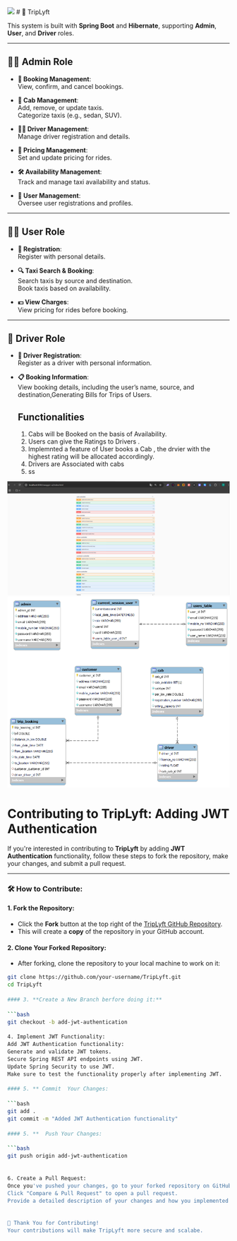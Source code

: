 <img src= "Github Images/cabtrip1.png">
# 🚖 TripLyft

This system is built with **Spring Boot** and **Hibernate**, supporting **Admin**, **User**, and **Driver** roles.

---

## 👨‍💻 **Admin Role**

- **🔧 Booking Management**:  
  View, confirm, and cancel bookings.

- **🚖 Cab Management**:  
  Add, remove, or update taxis.  
  Categorize taxis (e.g., sedan, SUV).

- **👨‍✈️ Driver Management**:  
  Manage driver registration and details.

- **💸 Pricing Management**:  
  Set and update pricing for rides.

- **🛠️ Availability Management**:  
  Track and manage taxi availability and status.

- **👥 User Management**:  
  Oversee user registrations and profiles.

---

## 🧑‍💻 **User Role**

- **📝 Registration**:  
  Register with personal details.

- **🔍 Taxi Search & Booking**:  
  Search taxis by source and destination.  
  Book taxis based on availability.

- **💵 View Charges**:  
  View pricing for rides before booking.

---

## 🚗 **Driver Role**

- **📝 Driver Registration**:  
  Register as a driver with personal information.

- **📋 Booking Information**:  
  View booking details, including the user’s name, source, and destination,Generating Bills for Trips of Users.

  ##  **Functionalities**
  1. Cabs will be Booked on the basis of Availability.
  2. Users can give the Ratings to Drivers .
  3. Implemnted a feature of User books a Cab , the drvier with the highest rating will be allocated accordingly.
  4. Drivers are Associated with cabs
  5. ss

![Endpoints](https://github.com/Vignesh282004/CabBook_H1/blob/main/Cab-Trip_H5/src/main/resources/static/image/cab.png)
<img src= "Github Images/ERDaigram.png">

# Contributing to TripLyft: Adding JWT Authentication

If you're interested in contributing to **TripLyft** by adding **JWT Authentication** functionality, follow these steps to fork the repository, make your changes, and submit a pull request.

---

### **🛠️ How to Contribute:**

#### 1. **Fork the Repository:**
   - Click the **Fork** button at the top right of the [TripLyft GitHub Repository](https://github.com/Vignesh282004/TripLyft).
   - This will create a **copy** of the repository in your GitHub account.

#### 2. **Clone Your Forked Repository:**
   - After forking, clone the repository to your local machine to work on it:
   
   ```bash
   git clone https://github.com/your-username/TripLyft.git
   cd TripLyft

#### 3. **Create a New Branch berfore doing it:**
   
   ```bash
  git checkout -b add-jwt-authentication

4. Implement JWT Functionality:
Add JWT Authentication functionality:
Generate and validate JWT tokens.
Secure Spring REST API endpoints using JWT.
Update Spring Security to use JWT.
Make sure to test the functionality properly after implementing JWT.

#### 5. ** Commit  Your Changes:
   
   ```bash
 git add .
git commit -m "Added JWT Authentication functionality"

#### 5. **  Push Your Changes:
   
   ```bash
git push origin add-jwt-authentication


6. Create a Pull Request:
Once you've pushed your changes, go to your forked repository on GitHub.
Click "Compare & Pull Request" to open a pull request.
Provide a detailed description of your changes and how you implemented JWT.


🙌 Thank You for Contributing!
Your contributions will make TripLyft more secure and scalabe.


